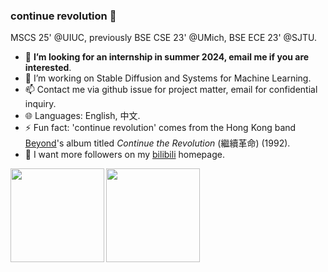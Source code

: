 ### continue revolution 👋

MSCS 25' @UIUC, previously BSE CSE 23' @UMich, BSE ECE 23' @SJTU.

- 👯 **I’m looking for an internship in summer 2024, email me if you are interested**.
- 🔭 I’m working on Stable Diffusion and Systems for Machine Learning.
- 📫 Contact me via github issue for project matter, email for confidential inquiry.
- 🌐 Languages: English, 中文.
- ⚡ Fun fact: 'continue revolution' comes from the Hong Kong band [Beyond](https://en.wikipedia.org/wiki/Beyond_(band))'s album titled *Continue the Revolution* (繼續革命) (1992).
- 💬 I want more followers on my [bilibili](https://space.bilibili.com/1549185169) homepage.


<p><img align="left" src="https://github-readme-stats.vercel.app/api?username=continue-revolution&count_private=true&show_icons=true" height="150"/></p>
<p><img align="center" src="https://github-readme-stats.vercel.app/api/top-langs/?username=continue-revolution&layout=compact" height="150"/></p>
